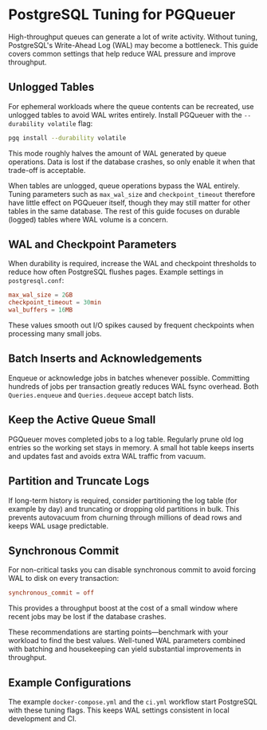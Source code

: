 # PostgreSQL Tuning for PGQueuer

High-throughput queues can generate a lot of write activity. Without tuning, PostgreSQL's Write-Ahead Log (WAL) may become a bottleneck. This guide covers common settings that help reduce WAL pressure and improve throughput.

## Unlogged Tables

For ephemeral workloads where the queue contents can be recreated, use unlogged tables to avoid WAL writes entirely. Install PGQueuer with the `--durability volatile` flag:

```bash
pgq install --durability volatile
```

This mode roughly halves the amount of WAL generated by queue operations. Data is lost if the database crashes, so only enable it when that trade-off is acceptable.

When tables are unlogged, queue operations bypass the WAL entirely. Tuning
parameters such as ``max_wal_size`` and ``checkpoint_timeout`` therefore have
little effect on PGQueuer itself, though they may still matter for other tables
in the same database. The rest of this guide focuses on durable (logged) tables
where WAL volume is a concern.

## WAL and Checkpoint Parameters

When durability is required, increase the WAL and checkpoint thresholds to reduce how often PostgreSQL flushes pages. Example settings in `postgresql.conf`:

```conf
max_wal_size = 2GB
checkpoint_timeout = 30min
wal_buffers = 16MB
```

These values smooth out I/O spikes caused by frequent checkpoints when processing many small jobs.

## Batch Inserts and Acknowledgements

Enqueue or acknowledge jobs in batches whenever possible. Committing hundreds of jobs per transaction greatly reduces WAL fsync overhead. Both `Queries.enqueue` and `Queries.dequeue` accept batch lists.

## Keep the Active Queue Small

PGQueuer moves completed jobs to a log table. Regularly prune old log entries so the working set stays in memory. A small hot table keeps inserts and updates fast and avoids extra WAL traffic from vacuum.

## Partition and Truncate Logs

If long-term history is required, consider partitioning the log table (for example by day) and truncating or dropping old partitions in bulk. This prevents autovacuum from churning through millions of dead rows and keeps WAL usage predictable.

## Synchronous Commit

For non-critical tasks you can disable synchronous commit to avoid forcing WAL to disk on every transaction:

```conf
synchronous_commit = off
```

This provides a throughput boost at the cost of a small window where recent jobs may be lost if the database crashes.

These recommendations are starting points—benchmark with your workload to find the best values. Well-tuned WAL parameters combined with batching and housekeeping can yield substantial improvements in throughput.

## Example Configurations

The example `docker-compose.yml` and the `ci.yml` workflow start PostgreSQL with these tuning flags.
This keeps WAL settings consistent in local development and CI.
